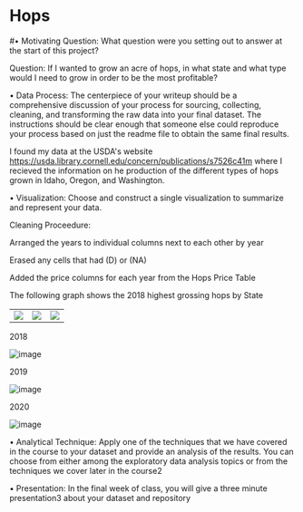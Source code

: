 # Hops
#• Motivating Question: 
What question were you setting out to answer at the start of this project?

Question: If I wanted to grow an acre of hops, in what state and what type would I need to grow in order to be the most profitable? 

• Data Process: The centerpiece of your writeup should be a comprehensive discussion of your
process for sourcing, collecting, cleaning, and transforming the raw data into your final dataset. The
instructions should be clear enough that someone else could reproduce your process based on just the
readme file to obtain the same final results.

I found my data at the USDA's website https://usda.library.cornell.edu/concern/publications/s7526c41m where I recieved the information on he production of the different types of hops grown in Idaho, Oregon, and Washington. 


• Visualization: Choose and construct a single visualization to summarize and represent your data.


Cleaning Proceedure:

Arranged the years to individual columns next to each other by year

Erased any cells that had (D) or (NA)

Added the price columns for each year from the Hops Price Table

The following graph shows the 2018 highest grossing hops by State



<table>
   <tr><td><img src="https://user-images.githubusercontent.com/61097093/114653320-a4e16c00-9c9c-11eb-877a-13db99b28ce7.png"></td><td><img 
  src="https://user-images.githubusercontent.com/61097093/114653362-bb87c300-9c9c-11eb-9c08-59d832beb0bf.png"></td><td><img 
  src="https://user-images.githubusercontent.com/61097093/114653388-cb070c00-9c9c-11eb-9396-ff41e2ca8731.png" ></td></tr>
  
 </table>
 
 2018
 
![image](https://user-images.githubusercontent.com/61097093/114653340-aca11080-9c9c-11eb-88a1-2a1004e1cbf5.png)

2019

![image](https://user-images.githubusercontent.com/61097093/114653372-c2163a80-9c9c-11eb-8534-89d6c03be63a.png)

2020

![image](https://user-images.githubusercontent.com/61097093/114653397-cfcbc000-9c9c-11eb-8bdd-0643133f9868.png)



• Analytical Technique: Apply one of the techniques that we have covered in the course to your
dataset and provide an analysis of the results. You can choose from either among the exploratory data
analysis topics or from the techniques we cover later in the course2

• Presentation: In the final week of class, you will give a three minute presentation3 about your
dataset and repository


